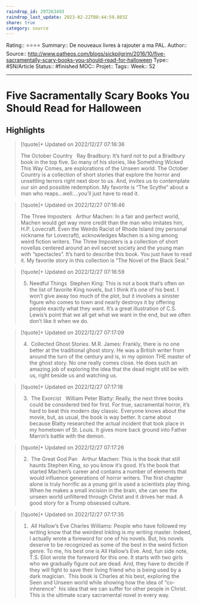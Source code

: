 ```yaml
---
raindrop_id: 297263493
raindrop_last_update: 2023-02-22T08:44:59.883Z
share: true
category: source
---
```


Rating:: ⭐⭐⭐⭐
Summary:: De nouveaux livres à rajouter a ma PAL.
Author::
Source:: http://www.patheos.com/blogs/sickpilgrim/2016/10/five-sacramentally-scary-books-you-should-read-for-halloween
Type:: #SN/Article 
Status:: #finished 
MOC::
Projet:: 
Tags:: 
Week:: 52

***
# Five Sacramentally Scary Books You Should Read for Halloween



## Highlights


> [!quote]+ Updated on 2022/12/27 07:16:36
>
> The October Country   Ray Bradbury: It’s hard not to put a Bradbury book in the top five. So many of his stories, like Something Wicked This Way Comes, are explorations of the Unseen world. The October Country is a collection of short stories that explore the horror and unsettling terrors right next door to us. And, invites us to contemplate our sin and possible redemption. My favorite is “The Scythe” about a man who reaps…well….you’ll just have to read it.

> [!quote]+ Updated on 2022/12/27 07:16:46
>
> The Three Imposters   Arthur Machen: In a fair and perfect world, Machen would get way more credit than the man who imitates him, H.P. Lovecraft. Even the Weirdo Racist of Rhode Island (my personal nickname for Lovecraft), acknowledges Machen is a king among weird fiction writers. The Three Imposters is a collection of short novellas centered around an evil secret society and the young man with “spectacles”. It’s hard to describe this book. You just have to read it. My favorite story in this collection is “The Novel of the Black Seal.”

> [!quote]+ Updated on 2022/12/27 07:16:59
>
> 5) Needful Things  Stephen King: This is not a book that’s often on the list of favorite King novels, but I think it’s one of his best. I won’t give away too much of the plot, but it involves a sinister figure who comes to town and nearly destroys it by offering people exactly what they want. It’s a great illustration of C.S. Lewis’s point that we all get what we want in the end, but we often don’t like it when we do.

> [!quote]+ Updated on 2022/12/27 07:17:09
>
> 4)  Collected Ghost Stories. M.R. James: Frankly, there is no one better at the traditional ghost story. He was a British writer from around the turn of the century and is, in my opinion THE master of the ghost story. No one really comes close. He does such an amazing job of exploring the idea that the dead might still be with us, right beside us and watching us.

> [!quote]+ Updated on 2022/12/27 07:17:18
>
> 3)  The Exorcist   William Peter Blatty: Really, the next three books could be considered tied for first. For true, sacramental horror, it’s hard to beat this modern day classic. Everyone knows about the movie, but, as usual, the book is way better. It came about because Blatty researched the actual incident that took place in my hometown of St. Louis. It gives more back ground into Father Marrin’s battle with the demon.

> [!quote]+ Updated on 2022/12/27 07:17:26
>
> 2)  The Great God Pan   Arthur Machen: This is the book that still haunts Stephen King, so you know it’s good. It’s the book that started Machen’s career and contains a number of elements that would influence generations of horror writers. The first chapter alone is truly horrific as a young girl is used a scientists play thing. When he makes a small incision in the brain, she can see the unseen world unfiltered through Christ and it drives her mad. A good story for a Trump obsessed culture.

> [!quote]+ Updated on 2022/12/27 07:17:35
>
> 1)  All Hallow’s Eve Charles Williams: People who have followed my writing know that the weirdest Inkling is my writing master. Indeed, I actually wrote a foreword for one of his novels. But, his novels deserve to be recognized as some of the best in the weird fiction genre. To me, his best one is All Hallow’s Eve. And, fun side note, T.S. Eliot wrote the foreword for this one. It starts with two girls who we gradually figure out are dead. And, they have to decide if they will fight to save their living friend who is being used by a dark magician.  This book is Charles at his best, exploring the Seen and Unseen world while showing how the idea of “co-inherence”  his idea that we can suffer for other people in Christ.
>This is the ultimate scary sacramental novel in every way.
